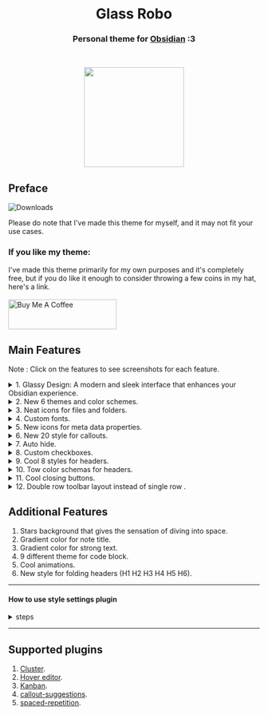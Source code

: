 <h1 align="center">Glass Robo  </h1>
<h3 align="center">Personal theme for <a href="https://obsidian.md">Obsidian</a> :3</h3><br>

<p align="center"> <img src="assets/pics/robo2.png" style="height: 200px !important;width: 200px !important;" > </p>

## Preface

![Downloads](https://img.shields.io/badge/dynamic/json?url=https%3A%2F%2Freleases.obsidian.md%2Fstats%2Ftheme&query=%24.Glass%20Robo.download&style=for-the-badge&logo=obsidian&label=downloads&labelColor=%23131922&color=%239ca0fa)

Please do note that I've made this theme for myself, and it may not fit your use cases.

### If you like my theme:

I've made this theme primarily for my own purposes and it's completely free, but if you do like it enough to consider throwing a few coins in my hat, here's a link.<br><br>
<a href="https://www.buymeacoffee.com/lorens" target="_blank"><img src="https://cdn.buymeacoffee.com/buttons/v2/default-yellow.png" alt="Buy Me A Coffee" style="height: 60px !important;width: 217px !important;" ></a>

## Main Features

Note : Click on the features to see screenshots for each feature.
<br>

<details>
   <summary>1. Glassy Design: A modern and sleek interface that enhances your Obsidian experience.</summary>

  <ul>
    <li>
     <details>
      <summary>PC Screenshots</summary>
        <p>
            <ul>
              <p align="center"> <img src="assets/pics/PC/img-pc-02.png"></p>
              <p align="center"> <img src="assets/pics/PC/img-pc-04.png"></p>
              <p align="center"> <img src="assets/pics/PC/img-pc-01.png"></p>
              <p align="center"> <img src="assets/pics/PC/img-pc-03.png"></p>
            </ul>
        </p>
      </details>
    </li>
  </ul>

  <ul>
    <li>
     <details>
      <summary>Phone Screenshots</summary>
        <p>
            <ul>
              <p align="center"> <img src="assets/pics/phone/img-phone-02.jpg" style="height: 420px !important;width: 220px !important;"></p>
              <p align="center"> <img src="assets/pics/phone/img-phone-03.jpg" style="height: 420px !important;width: 220px !important;"></p>
              <p align="center"> <img src="assets/pics/phone/img-phone-07.jpg" style="height: 420px !important;width: 220px !important;"></p>
              <p align="center"> <img src="assets/pics/phone/img-phone-01.jpg" style="height: 420px !important;width: 220px !important;"></p>
              <p align="center"> <img src="assets/pics/phone/img-phone-04.jpg" style="height: 420px !important;width: 220px !important;"></p>
              <p align="center"> <img src="assets/pics/phone/img-phone-05.jpg" style="height: 420px !important;width: 220px !important;"></p>
              <p align="center"> <img src="assets/pics/phone/img-phone-06.jpg" style="height: 420px !important;width: 220px !important;"></p>
            </ul>
        </p>
      </details>
    </li>
  </ul>

</details>
<details>
   <summary>2. New 6 themes and color schemes.</summary>
    <p> Using <a href="#how-to-use-style-settings-plugin">style settings</a> plugin you can select what style you want.</p>

  <ul>
    <li>
     <details>
      <summary>Glass Robo theme</summary>
        <p>
            <ul>
              <p align="center"> <img src="assets/pics/themes/1.glassRobo.png"></p>
            </ul>
        </p>
      </details>
    </li>
    <li>
     <details>
      <summary>Gruvbox theme</summary>
        <p>
            <ul>
              <p align="center"> <img src="assets/pics/themes/2.gruvbox.png"></p>
            </ul>
        </p>
      </details>
    </li>
    <li>
     <details>
      <summary>Catppuccin theme</summary>
        <p>
            <ul>
              <p align="center"> <img src="assets/pics/themes/3.catppuccin.png"></p>
            </ul>
        </p>
      </details>
    </li>
    <li>
     <details>
      <summary>Lorens theme</summary>
        <p>
            <ul>
              <p align="center"> <img src="assets/pics/themes/4.lorens.png"></p>
            </ul>
        </p>
      </details>
    </li>
    <li>
     <details>
      <summary>Dracula theme</summary>
        <p>
            <ul>
              <p align="center"> <img src="assets/pics/themes/5.dracula.png"></p>
            </ul>
        </p>
      </details>
    </li>
    <li>
     <details>
      <summary>One Dark theme</summary>
        <p>
            <ul>
              <p align="center"> <img src="assets/pics/themes/6.oneDark.png"></p>
            </ul>
        </p>
      </details>
    </li>
  </ul>

</details>
<details>
   <summary>3. Neat icons for files and folders.</summary>
   </br>
    <p align="center"> <img src="assets/pics/general/file-tree-icons.jpg" style="width: 350px !important;"></p>
</details>
<details>
   <summary>4. Custom fonts.</summary>
   </br>
        <p align="center"> <img src="assets/pics/fonts/english.jpg" style="width: 220px !important;"></p>
        <p align="center"> <img src="assets/pics/fonts/arabic.jpg" style="width: 220px !important;"></p>
    <p> Using <a href="#how-to-use-style-settings-plugin">style settings</a> plugin you can enable/disable custom fonts.</p>
</details>
<details>
   <summary>5. New icons for meta data properties.</summary>
   </br>
    <p align="center"> <img src="assets/pics/general/meta-data.jpg" style="width: 512px !important;"></p>
    <p align="center"> All thanks to <a href="https://github.com/Avesend/obsidian-lumines">lumines theme</a>.</p>
      <ul>
        <li>
          <details>
              <summary>Available icons</summary>
              <p>
                  <ul>
                    <li>tags</li>
                    <li>time</li>
                    <li>cssclasses</li>
                    <li>birthday</li>
                    <li>save</li>
                    <li>lovely</li>
                    <li>camera</li>
                    <li>radio</li>
                    <li>music</li>
                    <li>wallet</li>
                    <li>note</li>
                    <li>number</li>
                    <li>city</li>
                    <li>address</li>
                    <li>passport</li>
                    <li>issued</li>
                    <li>game</li>
                    <li>weight</li>
                    <li>ticket</li>
                    <li>bankcard</li>
                    <li>snils</li>
                    <li>socials</li>
                    <li>email</li>
                    <li>source</li>
                    <li>cover</li>
                    <li>author</li>
                    <li>rating</li>
                    <li>year</li>
                    <li>link</li>
                    <li>timer</li>
                    <li>briefcase</li>
                    <li>award</li>
                    <li>book</li>
                    <li>location</li>
                    <li>map</li>
                    <li>bag</li>
                    <li>receipt</li>
                    <li>box</li>
                    <li>reserve</li>
                    <li>key</li>
                    <li>youtube</li>
                  </ul>
              </p>
           </details>
        </li>
     </ul>
</details>

<details>
   <summary>6. New 20 style for callouts.</summary>
    <p> Using <a href="#how-to-use-style-settings-plugin">style settings</a> plugin you can select what style you want.</p>

<ul>
    <li>
        <details>
            <summary>Glass Robo style</summary>
            <p>
                <ul>
                    <p align="center"><img src="assets/pics/callouts/sets/1.glassRobo.png"></p>
                </ul>
            </p>
        </details>
    </li>
    <li>
        <details>
            <summary>Lorens style</summary>
            <p>
                <ul>
                    <p align="center"><img src="assets/pics/callouts/sets/2.lorens.png"></p>
                </ul>
            </p>
        </details>
    </li>
    <li>
        <details>
            <summary>Glow style</summary>
            <p>
                <ul>
                    <p align="center"><img src="assets/pics/callouts/sets/3.glow.png"></p>
                </ul>
            </p>
        </details>
    </li>
    <li>
        <details>
            <summary>Idlib style</summary>
            <p>
                <ul>
                    <p align="center"><img src="assets/pics/callouts/sets/4.idlib.png"></p>
                </ul>
            </p>
        </details>
    </li>
    <li>
        <details>
            <summary>Draa style</summary>
            <p>
                <ul>
                    <p align="center"><img src="assets/pics/callouts/sets/5.draa.png"></p>
                </ul>
            </p>
        </details>
    </li>
    <li>
        <details>
            <summary>Raka style</summary>
            <p>
                <ul>
                    <p align="center"><img src="assets/pics/callouts/sets/6.raka.png"></p>
                </ul>
            </p>
        </details>
    </li>
    <li>
        <details>
            <summary>Ladak style</summary>
            <p>
                <ul>
                    <p align="center"><img src="assets/pics/callouts/sets/7.ladak.png"></p>
                </ul>
            </p>
        </details>
    </li>
    <li>
        <details>
            <summary>Sham style</summary>
            <p>
                <ul>
                    <p align="center"><img src="assets/pics/callouts/sets/8.sham.png"></p>
                </ul>
            </p>
        </details>
    </li>
    <li>
        <details>
            <summary>Hama style</summary>
            <p>
                <ul>
                    <p align="center"><img src="assets/pics/callouts/sets/9.hama.png"></p>
                </ul>
            </p>
        </details>
    </li>
    <li>
        <details>
            <summary>Gaza style</summary>
            <p>
                <ul>
                    <p align="center"><img src="assets/pics/callouts/sets/10.gaza.png"></p>
                </ul>
            </p>
        </details>
    </li>
    <li>
        <details>
            <summary>Halab style</summary>
            <p>
                <ul>
                    <p align="center"><img src="assets/pics/callouts/sets/11.halab.png"></p>
                </ul>
            </p>
        </details>
    </li>
    <li>
        <details>
            <summary>Dzor style</summary>
            <p>
                <ul>
                    <p align="center"><img src="assets/pics/callouts/sets/12.dzor.png"></p>
                </ul>
            </p>
        </details>
    </li>
    <li>
        <details>
            <summary>Hasaka style</summary>
            <p>
                <ul>
                    <p align="center"><img src="assets/pics/callouts/sets/13.hasaka.png"></p>
                </ul>
            </p>
        </details>
    </li>
    <li>
        <details>
            <summary>Tadmor style</summary>
            <p>
                <ul>
                    <p align="center"><img src="assets/pics/callouts/sets/14.tadmor.png"></p>
                </ul>
            </p>
        </details>
    </li>
    <li>
        <details>
            <summary>Homs style</summary>
            <p>
                <ul>
                    <p align="center"><img src="assets/pics/callouts/sets/15.homs.png"></p>
                </ul>
            </p>
        </details>
    </li>
    <li>
        <details>
            <summary>Gummy style</summary>
            <p>
                <ul>
                    <p align="center"><img src="assets/pics/callouts/sets/16.gummy.png"></p>
                </ul>
            </p>
        </details>
    </li>
    <li>
        <details>
            <summary>Wall style</summary>
            <p>
                <ul>
                    <p align="center"><img src="assets/pics/callouts/sets/17.wall.png"></p>
                </ul>
            </p>
        </details>
    </li>
    <li>
        <details>
            <summary>Loli style</summary>
            <p>
                <ul>
                    <p align="center"><img src="assets/pics/callouts/sets/18.loli.png"></p>
                </ul>
            </p>
        </details>
    </li>
    <li>
        <details>
            <summary>Swida style</summary>
            <p>
                <ul>
                    <p align="center"><img src="assets/pics/callouts/sets/19.swida.png"></p>
                </ul>
            </p>
        </details>
    </li>
    <li>
        <details>
            <summary>Tartus style</summary>
            <p>
                <ul>
                    <p align="center"><img src="assets/pics/callouts/sets/20.tartus.png"></p>
                </ul>
            </p>
        </details>
    </li>
</ul>

</details>
<details>
   <summary>7. Auto hide.</summary>
    <p> By default auto-hide is disabled if you want to enable it use  <a href="#how-to-use-style-settings-plugin">style settings</a> plugin.</p>
  <ul>
    <li>
     <details>
      <summary>Screenshot</summary>
        <p>
            <ul>
            <p align="center"> <img src="assets/pics/autohide.gif"></p>
            </ul>
        </p>
      </details>
    </li>
  </ul>

</details>
<details>
   <summary>8. Custom checkboxes.</summary>

  <ul>
    <li>
     <details>
      <summary>Screenshot</summary>
        <p>
            <ul>
              <p align="center"> <img src="assets/pics/general/checkboxs.jpg" style="width: 220px !important;"></p>
            </ul>
        </p>
      </details>
    </li>
  </ul>

  <ul>
    <li>
     <details>
      <summary>Available checkboxes</summary>
        <p>
            <ul>
                <p> - [>] send</p>
                <p> - [<] date</p>
                <p> - [!] warning</p>
                <p> - [-] deleted</p>
                <p> - [/] chart</p>
                <p> - [?] question</p>
                <p> - [*] star</p>
                <p> - [n] note</p>
                <p> - [l] location</p>
                <p> - [i] info</p>
                <p> - [I] idea</p>
                <p> - [S] dollar</p>
                <p> - [p] like</p>
                <p> - [c] dislike</p>
                <p> - [b] bookmark</p>
                <p> - ["] quote</p>
                <p> - [u] up</p>
                <p> - [d] down</p>
            </ul>
        </p>
      </details>
    </li>
  </ul>

</details>

<details>
   <summary>9. Cool 8 styles for headers.</summary>
    <p> Using <a href="#how-to-use-style-settings-plugin">style settings</a> plugin you can select what set you want.</p>
  <ul>
    <li>
     <details>
      <summary>Glass Robo style</summary>
        <p>
            <ul>
              <p align="center"> <img src="assets/pics/headers/styles/1-headers-galss.png"></p>
            </ul>
        </p>
      </details>
    </li>
  </ul>

  <ul>
    <li>
     <details>
      <summary>Lodi style</summary>
        <p>
            <ul>
              <p align="center"> <img src="assets/pics/headers/styles/2-headers-lodi.png"></p> 
            </ul>
        </p>
      </details>
    </li>
  </ul>

  <ul>
    <li>
     <details>
      <summary>Test style</summary>
        <p>
            <ul>
              <p align="center"> <img src="assets/pics/headers/styles/3-headers-test.png"></p> 
            </ul>
        </p>
      </details>
    </li>
  </ul>
  <ul>
    <li>
     <details>
      <summary>Cross style</summary>
        <p>
            <ul>
              <p align="center"> <img src="assets/pics/headers/styles/4-headers-cross.png"></p> 
            </ul>
        </p>
      </details>
    </li>
  </ul>
  <ul>
    <li>
     <details>
      <summary>Voidraizer style</summary>
        <p>
            <ul>
              <p align="center"> <img src="assets/pics/headers/styles/5-headers-void.png"></p> 
            </ul>
        </p>
      </details>
    </li>
  </ul>
  <ul>
    <li>
     <details>
      <summary>Outline style</summary>
        <p>
            <ul>
              <p align="center"> <img src="assets/pics/headers/styles/6-headers-outline.png"></p> 
            </ul>
        </p>
      </details>
    </li>
  </ul>
  <ul>
    <li>
     <details>
      <summary>Dots style</summary>
        <p>
            <ul>
              <p align="center"> <img src="assets/pics/headers/styles/7-headers-dots.png"></p> 
            </ul>
        </p>
      </details>
    </li>
  </ul>
  <ul>
    <li>
     <details>
      <summary>Neat style</summary>
        <p>
            <ul>
              <p align="center"> <img src="assets/pics/headers/styles/8-headers-neat.png"></p> 
            </ul>
        </p>
      </details>
    </li>
  </ul>
</details>
  <details>

   <summary>10. Tow color schemas for headers.</summary>
    <p> Using <a href="#how-to-use-style-settings-plugin">style settings</a> plugin you can select what set you want.</p>
  <ul>
    <li>
     <details>
      <summary>Set 1 Screenshot</summary>
        <p>
            <ul>
              <p align="center"> <img src="assets/pics/headers/colors/headers-01.png"></p>
            </ul>
        </p>
      </details>
    </li>
  </ul>

  <ul>
    <li>
     <details>
      <summary>Set 2 Screenshot</summary>
        <p>
            <ul>
              <p align="center"> <img src="assets/pics/headers/colors/headers-02.png"></p> 
            </ul>
        </p>
      </details>
    </li>
  </ul>

</details>
<details>
   <summary>11. Cool closing buttons.</summary>
  <ul>
    <li>
     <details>
      <summary>Screenshot</summary>
        <p>
            <ul>
            <p align="center"> <img src="assets/pics/closing_buttons.gif"></p>
            </ul>
        </p>
      </details>
    </li>
  </ul>

</details>
<details>
   <summary>12. Double row toolbar layout instead of single row .</summary>
       <p>This mobile only feature, Using <a href="#how-to-use-style-settings-plugin">style settings</a> plugin you Disable/enable this feature.</p>
  <ul>
    <li>
     <details>
      <summary>Screenshot</summary>
        <p>
            <ul>
            <p align="center"> <img src="assets/pics/double-toolbar.png"></p>
            </ul>
        </p>
      </details>
    </li>
  </ul>

</details>

## Additional Features

1. Stars background that gives the sensation of diving into space.
2. Gradient color for note title.
3. Gradient color for strong text.
4. 9 different theme for code block.
5. Cool animations.
6. New style for folding headers (H1 H2 H3 H4 H5 H6).

---

#### How to use style settings plugin

<details>
   <summary>steps</summary>

- Install <a href="https://github.com/mgmeyers/obsidian-style-settings">style settings</a> plugin then enable it.
- Once the plugin is enabled, go to Settings, Navigate to the "Style Settings" tab.

#### with style settings plugin you can :

- Enable/disable Stars background.
- Set background color.
- Select headers color scheme.
- Select headers style from 8 different styles.
- Enable/disable custom fonts.
- Show/hide navigation tree arrow.
- Show/hide callouts icons.
- Select callout style from 20 different styles.
- Select App theme from 6 different styles.
- Enable/disable callout title centering.
- Enable/disable `bold` `strong` text gradient color.
- Enable/disable auto hide.
- Select code block theme from 9 different styles.

</details>

---

## Supported plugins

1. <a href="https://obsidian.md/plugins?id=cluster">Cluster</a>.
2. <a href="https://obsidian.md/plugins?id=obsidian-hover-editor">Hover editor</a>.
3. <a href="https://obsidian.md/plugins?id=obsidian-kanban">Kanban</a>.
4. <a href="https://obsidian.md/plugins?id=callout-suggestions">callout-suggestions</a>.
5. <a href="https://obsidian.md/plugins?id=obsidian-spaced-repetition">spaced-repetition</a>.
